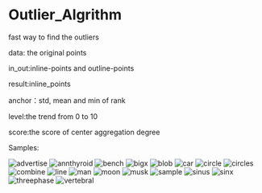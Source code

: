# Outlier_Algrithm
fast way to find the outliers

data: the original points


in_out:inline-points and outline-points


result:inline_points


anchor：std, mean and min of rank


level:the trend from 0 to 10


score:the score of center aggregation degree


Samples:


![advertise](https://user-images.githubusercontent.com/31699390/163718497-9f95e4ff-fdfb-4501-8b55-79e6775eaadb.png)
![annthyroid](https://user-images.githubusercontent.com/31699390/163718503-79e7e90f-1bcd-4753-ac06-3cfdd2f49c83.png)
![bench](https://user-images.githubusercontent.com/31699390/163718506-a82f56b8-0995-42db-b79c-0026673328a8.png)
![bigx](https://user-images.githubusercontent.com/31699390/163718508-e2deda30-9d64-422d-b8e8-5b349637c45f.png)
![blob](https://user-images.githubusercontent.com/31699390/163718532-cbe04340-9e79-4ef0-911d-60eefa633e7b.png)
![car](https://user-images.githubusercontent.com/31699390/163718536-5391a5d8-3fe4-46a2-a825-7c17c7247885.png)
![circle](https://user-images.githubusercontent.com/31699390/163718546-47e2eac3-3e10-4bdf-8f0a-f2e33ae20bc0.png)
![circles](https://user-images.githubusercontent.com/31699390/163718552-83e563f7-4eb6-4006-8d2d-a46ac159009a.png)
![combine](https://user-images.githubusercontent.com/31699390/163718557-b9e2650f-3b54-4e38-b9b8-b3da44322aac.png)
![line](https://user-images.githubusercontent.com/31699390/163718572-2ba4b7ac-8e01-4d14-a844-1437a10d99a5.png)
![man](https://user-images.githubusercontent.com/31699390/163718618-5d6d6a1f-5cfd-4045-b586-738aa605dce3.png)
![moon](https://user-images.githubusercontent.com/31699390/163718621-4fad3974-f244-4185-b6e3-88dd6b262465.png)
![musk](https://user-images.githubusercontent.com/31699390/163718629-d94a1304-e0e5-44ea-94a5-a96110769514.png)
![sample](https://user-images.githubusercontent.com/31699390/163718641-5579996e-e93b-4f51-b350-9686455dfd44.png)
![sinus](https://user-images.githubusercontent.com/31699390/163718651-bb11489e-b3c8-4b8f-86d8-5b456a737834.png)
![sinx](https://user-images.githubusercontent.com/31699390/163718655-26fb6016-624d-44e4-9ea8-1bf9f165a1c1.png)
![threephase](https://user-images.githubusercontent.com/31699390/163718665-e5404900-b08c-4485-b88f-f3e5fcc13f02.png)
![vertebral](https://user-images.githubusercontent.com/31699390/163718676-ffe5008a-2524-41e2-b131-a3bdd25d5a6c.png)

